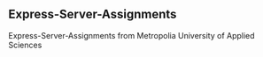 ## Express-Server-Assignments
Express-Server-Assignments from Metropolia University of Applied Sciences
